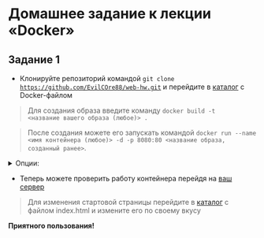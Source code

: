 # Домашнее задание к лекции «Docker»

## Задание 1

- Клонируйте репозиторий командой <code>git clone https://github.com/EvilCOre88/web-hw.git</code> и перейдите в [каталог](/1.3/1) с Docker-файлом

> Для создания образа введите команду <code>docker build -t <название вашего образа (любое)> .</code>
  
> После создания можете его запускать командой <code>docker run --name <имя контейнера (любое)> -d -p 8080:80 <название образа, созданный ранее></code>.

<details>
<summary>Опции:</summary>
Порт 8080 можете поменять на любой свой, как вам будет удобно.  
</details>

- Теперь можете проверить работу контейнера перейдя на [ваш сервер](http://localhost:8080/)
  
> Для изменения стартовой страницы перейдите в [каталог](/1.3/1/my_html) с файлом index.html и измените его по своему вкусу
  
**Приятного пользования!**
